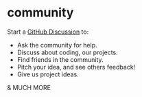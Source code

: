 # community

Start a [GitHub Discussion](https://github.com/collab-community/community/discussions) to:

- Ask the community for help.
- Discuss about coding, our projects.
- Find friends in the community.
- Pitch your idea, and see others feedback!
- Give us project ideas.

& MUCH MORE
